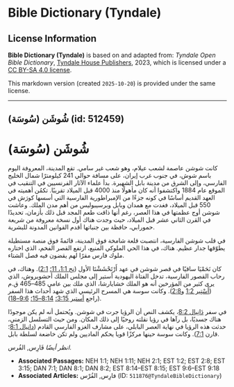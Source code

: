 # Bible Dictionary (Tyndale)

## License Information

**Bible Dictionary (Tyndale)** is based on and adapted from: _Tyndale Open Bible Dictionary_, [Tyndale House Publishers](https://tyndaleopenresources.com/), 2023, which is licensed under a [CC BY-SA 4.0 license](https://creativecommons.org/licenses/by-sa/4.0/legalcode.en).

This markdown version (created `2025-10-20`) is provided under the same license.



--------------------------------

## شُوشَن (سُوسَة) (id: 512459)

شُوشَن (سُوسَة)
===============

كانت شوشن عاصمة لشعب عيلام، وهو شعب غير سامي. تقع المدينة، المعروفة اليوم باسم شوش، في جنوب غرب إيران، على مسافة حوالي 241 كيلومترًا شمال الخليج الفارسي، وإلى الشرق من مدينة بابل الشهيرة. بدأ علماء الآثار الفرنسيين في التنقيب في الموقع عام 1884 واكتشفوا أنه كان مأهولًا منذ 4000 قبل الميلاد تقريبًا. تكمُن أهميته في العهد القديم أساسًا في كونه جزءًا من الإمبراطورية الفارسية التي أسسها كورَش في 550 قبل الميلاد، فغدت مع همدان وبابل وبرسيبوليس من أهم مدن الملك. وعاشت شوشن أوج عظمتها في هذا العصر، رغم أنها ذاقت طعم المجد قبل ذلك بأزمان، تحديدًا في القرن الثاني عشر قبل الميلاد، حيث وجدت هناك أول نسخة معروفة من شريعة حمورابي، حافظة بين جنباتها أقدم القوانين المدونة للبشرية.

في قلب شوشن الفارسية، انتصبت قلعة شامخة فوق المدينة، قائمةً فوق منصة مستطيلة يطوّقها جدار عظيم. هناك، في هذا الحي الملوكي المنيع، ارتفع القصر الفخم، الذي اختاره ملوك فارس مقرًا لهم يقضون فيه فصل الشتاء.

كان نَحَمْيَا ساقيًا في قصر شوشن في عهد أَرْتَحْشَشْتَا الأول ([نح 1:1، 11؛](https://ref.ly/Neh1:1,Neh1:11) [2:1](https://ref.ly/Neh2:1)). وهناك، في رحاب القصور الفارسية، تدخل الفتاة اليهودية أستير إلى مجلس الملك أحشويروش، الذي يرى كثير من المؤرخين أنه هو الملك خشايارشا، الذي ملك بين عامي 485–465 ق.م ([أَسْتِير 1:2](https://ref.ly/Esth1:2) و[2:8](https://ref.ly/Esth2:8)). وكانت سوسة هي المسرح الرئيسي الذي شهد أحداث هذا السفر (راجع [أستير 3:15؛](https://ref.ly/Esth3:15) [8:14–15؛](https://ref.ly/Esth8:14-Esth8:15) [9:6–18](https://ref.ly/Esth9:6-Esth9:18)).

في سفر [دَانِيال 8:2](https://ref.ly/Dan8:2)، يكشف النص أن الرؤيا جرت في شوشن. ويُحتمل أنه لم يكن موجودًا هناك جسديًا، بل رآها في رؤيا نقلته روحيًا إلى ذلك المكان. ومن حيث التسلسل الزمني، حدثت هذه الرؤيا في نهاية العصر البابلي، على مشارف الغزو الفارسي القادم ([دانيال 8:1](https://ref.ly/Dan8:1)؛ قارن [7:1](https://ref.ly/Dan7:1)). وكانت سوسة حينها مركزًا قويا يحكم الماديين ولم تكن خاضعة لسلطة بابل.

*انظر أيضًا* فَارِس, الفُرس.

* **Associated Passages:** NEH 1:1; NEH 1:11; NEH 2:1; EST 1:2; EST 2:8; EST 3:15; DAN 7:1; DAN 8:1; DAN 8:2; EST 8:14–EST 8:15; EST 9:6–EST 9:18
* **Associated Articles:** فارِس, الفُرْس (ID: `511876@TyndaleBibleDictionary`)

